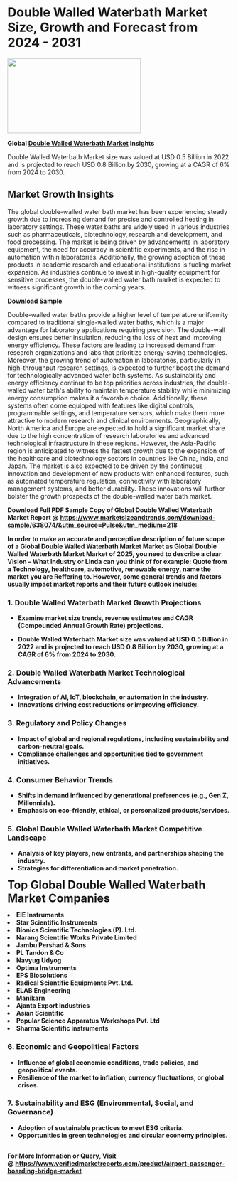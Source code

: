 <H1>Double Walled Waterbath Market Size, Growth and Forecast from 2024 - 2031</H1><img class="aligncenter size-medium wp-image-584254" src="https://thirdeyenews.in/wp-content/uploads/2024/09/Global-Market-Research-300x168.jpeg" alt="" width="300" height="168" /><p><strong>Global&nbsp;<a href="https://www.marketsizeandtrends.com/download-sample/638074/&amp;utm_source=Pulse&amp;utm_medium=218">Double Walled Waterbath Market</a> Insights</strong></p><p>Double Walled Waterbath Market size was valued at USD 0.5 Billion in 2022 and is projected to reach USD 0.8 Billion by 2030, growing at a CAGR of 6% from 2024 to 2030.</p><p><h2>Market Growth Insights</h2> <p>The global double-walled water bath market has been experiencing steady growth due to increasing demand for precise and controlled heating in laboratory settings. These water baths are widely used in various industries such as pharmaceuticals, biotechnology, research and development, and food processing. The market is being driven by advancements in laboratory equipment, the need for accuracy in scientific experiments, and the rise in automation within laboratories. Additionally, the growing adoption of these products in academic research and educational institutions is fueling market expansion. As industries continue to invest in high-quality equipment for sensitive processes, the double-walled water bath market is expected to witness significant growth in the coming years.</p> <p><strong>Download Sample</strong></p> <p>Double-walled water baths provide a higher level of temperature uniformity compared to traditional single-walled water baths, which is a major advantage for laboratory applications requiring precision. The double-wall design ensures better insulation, reducing the loss of heat and improving energy efficiency. These factors are leading to increased demand from research organizations and labs that prioritize energy-saving technologies. Moreover, the growing trend of automation in laboratories, particularly in high-throughput research settings, is expected to further boost the demand for technologically advanced water bath systems. As sustainability and energy efficiency continue to be top priorities across industries, the double-walled water bath's ability to maintain temperature stability while minimizing energy consumption makes it a favorable choice. Additionally, these systems often come equipped with features like digital controls, programmable settings, and temperature sensors, which make them more attractive to modern research and clinical environments. Geographically, North America and Europe are expected to hold a significant market share due to the high concentration of research laboratories and advanced technological infrastructure in these regions. However, the Asia-Pacific region is anticipated to witness the fastest growth due to the expansion of the healthcare and biotechnology sectors in countries like China, India, and Japan. The market is also expected to be driven by the continuous innovation and development of new products with enhanced features, such as automated temperature regulation, connectivity with laboratory management systems, and better durability. These innovations will further bolster the growth prospects of the double-walled water bath market. <p><strong></p><p><span class=""><strong>Download Full PDF Sample Copy of Global Double Walled Waterbath Market Report</strong> @ <a href="https://www.marketsizeandtrends.com/download-sample/638074/&amp;utm_source=Pulse&amp;utm_medium=218" target="_blank">https://www.marketsizeandtrends.com/download-sample/638074/&amp;utm_source=Pulse&amp;utm_medium=218</a></span></p><p>In order to make an accurate and perceptive description of future scope of a Global&nbsp;Double Walled Waterbath Market Market as Global&nbsp;Double Walled Waterbath Market Market of 2025, you need to describe a clear Vision &ndash; What Industry or Linda can you think of for example: Quote from a Technology, healthcare, automotive, renewable energy, name the market you are Reffering to. However, some general trends and factors usually impact market reports and their future outlook include:</p><h3>1.&nbsp;<strong>Double Walled Waterbath Market Growth Projections</strong></h3><ul><li>Examine market size trends, revenue estimates and CAGR (Compounded Annual Growth Rate) projections.</li><li><p>Double Walled Waterbath Market size was valued at USD 0.5 Billion in 2022 and is projected to reach USD 0.8 Billion by 2030, growing at a CAGR of 6% from 2024 to 2030.</p></li></ul><h3>2.&nbsp;<strong>Double Walled Waterbath Market Technological Advancements</strong></h3><ul><li>Integration of AI, IoT, blockchain, or automation in the industry.</li><li>Innovations driving cost reductions or improving efficiency.</li></ul><h3>3.&nbsp;<strong>Regulatory and Policy Changes</strong></h3><ul><li>Impact of global and regional regulations, including sustainability and carbon-neutral goals.</li><li>Compliance challenges and opportunities tied to government initiatives.</li></ul><h3>4.&nbsp;<strong>Consumer Behavior Trends</strong></h3><ul><li>Shifts in demand influenced by generational preferences (e.g., Gen Z, Millennials).</li><li>Emphasis on eco-friendly, ethical, or personalized products/services.</li></ul><h3>5.&nbsp;<strong>Global Double Walled Waterbath Market Competitive Landscape</strong></h3><ul><li>Analysis of key players, new entrants, and partnerships shaping the industry.</li><li>Strategies for differentiation and market penetration.</li></ul><p data-pm-slice="1 1 []"><span style="color: inherit; font-family: inherit; font-size: 25px;">Top Global Double Walled Waterbath Market Companies</span></p><div class="" data-test-id=""><p><li>EIE Instruments</li><li> Star Scientific Instruments</li><li> Bionics Scientific Technologies (P). Ltd.</li><li> Narang Scientific Works Private Limited</li><li> Jambu Pershad & Sons</li><li> PL Tandon & Co</li><li> Navyug Udyog</li><li> Optima Instruments</li><li> EPS Biosolutions</li><li> Radical Scientific Equipments Pvt. Ltd.</li><li> ELAB Engineering</li><li> Manikarn</li><li> Ajanta Export Industries</li><li> Asian Scientific</li><li> Popular Science Apparatus Workshops Pvt. Ltd</li><li> Sharma Scientific instruments</li></p></div><h3>6.&nbsp;<strong>Economic and Geopolitical Factors</strong></h3><ul><li>Influence of global economic conditions, trade policies, and geopolitical events.</li><li>Resilience of the market to inflation, currency fluctuations, or global crises.</li></ul><h3>7.&nbsp;<strong>Sustainability and ESG (Environmental, Social, and Governance)</strong></h3><ul><li>Adoption of sustainable practices to meet ESG criteria.</li><li>Opportunities in green technologies and circular economy principles.</li></ul><h2><strong style="font-size: 14px;">For More Information or Query, Visit @&nbsp;</strong><a style="background-color: #ffffff; font-size: 14px;" href="https://www.marketsizeandtrends.com/report/double-walled-waterbath-market/" target="_blank">https://www.verifiedmarketreports.com/product/airport-passenger-boarding-bridge-market</a></h2>
